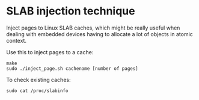 # SLAB injection technique
Inject pages to Linux SLAB caches, which might be really useful when dealing with embedded devices having to allocate a lot of objects in atomic context.

Use this to inject pages to a cache:
```
make
sudo ./inject_page.sh cachename [number of pages]
```

To check existing caches:
```
sudo cat /proc/slabinfo
```
